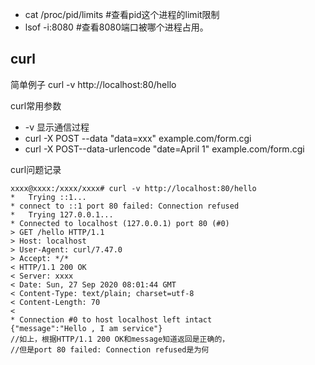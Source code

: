 * cat /proc/pid/limits #查看pid这个进程的limit限制
* lsof -i:8080  #查看8080端口被哪个进程占用。



## curl 

简单例子  curl -v http://localhost:80/hello

curl常用参数

* -v 显示通信过程
* curl -X POST --data "data=xxx" example.com/form.cgi
* curl -X POST--data-urlencode "date=April 1" example.com/form.cgi

curl问题记录

```
xxxx@xxxx:/xxxx/xxxx# curl -v http://localhost:80/hello
*   Trying ::1...
* connect to ::1 port 80 failed: Connection refused
*   Trying 127.0.0.1...
* Connected to localhost (127.0.0.1) port 80 (#0)
> GET /hello HTTP/1.1
> Host: localhost
> User-Agent: curl/7.47.0
> Accept: */*
< HTTP/1.1 200 OK
< Server: xxxx
< Date: Sun, 27 Sep 2020 08:01:44 GMT
< Content-Type: text/plain; charset=utf-8
< Content-Length: 70
< 
* Connection #0 to host localhost left intact
{"message":"Hello , I am service"}
//如上，根据HTTP/1.1 200 OK和message知道返回是正确的，
//但是port 80 failed: Connection refused是为何
```
